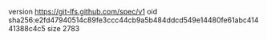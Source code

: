 version https://git-lfs.github.com/spec/v1
oid sha256:e2fd47940514c89fe3ccc44cb9a5b484ddcd549e14480fe61abc41441388c4c5
size 2783
